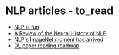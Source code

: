# NLP articles - to_read

* [NLP is fun](https://medium.com/@ageitgey/natural-language-processing-is-fun-9a0bff37854e)
* [A Review of the Neural History of NLP](http://blog.aylien.com/a-review-of-the-recent-history-of-natural-language-processing/)
* [NLP's ImageNet moment has arrived](http://ruder.io/nlp-imagenet/)
* [DL paper reading roadmap](https://github.com/floodsung/Deep-Learning-Papers-Reading-Roadmap)
